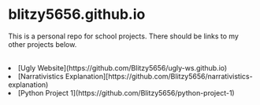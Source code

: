 # blitzy5656.github.io
This is a personal repo for school projects. There should be links to my other projects below. <br><br>

<li> [Ugly Website](https://github.com/Blitzy5656/ugly-ws.github.io)
<li> [Narrativistics Explanation][https://github.com/Blitzy5656/narrativistics-explanation)
<li> [Python Project 1](https://github.com/Blitzy5656/python-project-1)
